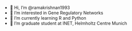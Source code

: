- 👋 Hi, I’m @ramakrishnan1993
- 👀 I’m interested in Gene Regulatory Networks
- 🌱 I’m currently learning R and Python
- 💞️ I’m graduate student at INET, Helmholtz Centre Munich

<!---
ramakrishnan1993/ramakrishnan1993 is a ✨ special ✨ repository because its `README.md` (this file) appears on your GitHub profile.
You can click the Preview link to take a look at your changes.
--->
